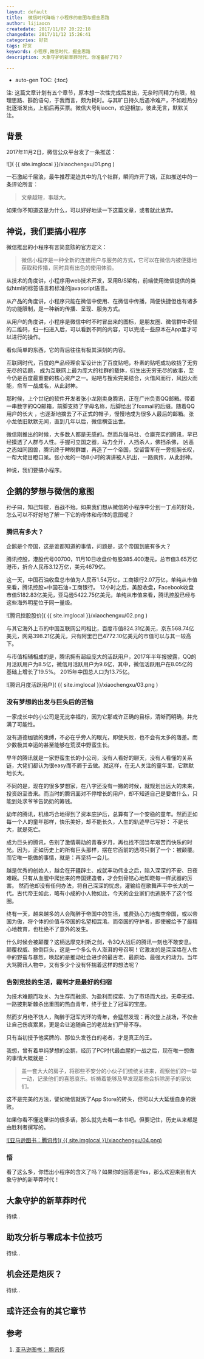 ```yaml
---
layout: default
title:  微信时代降临？小程序的意图与掘金思路
author: lijiaocn
createdate: 2017/11/07 20:22:18
changedate: 2017/11/12 15:26:41
categories: 好货
tags: 好货
keywords: 小程序,微信时代，掘金思路
description: 大象守护的新草莽时代，你准备好了吗？

---
```


* auto-gen TOC:
{:toc}

注: 这篇文章计划有五个章节，原本想一次性完成后发出，无奈时间精力有限，梳理思路、斟酌语句，于我而言，颇为耗时。与其旷日持久后遇冷难产，不如趁热分批逐渐发出，上船后再买票。微信大号lijiaocn，欢迎相加，彼此无言，默默关注。

## 背景

2017年11月2日，微信公众平台发了一条推送：

![]( {{ site.imglocal }}/xiaochengxu/01.png )

一石激起千层浪，最牛推荐混迹其中的几个社群，瞬间炸开了锅，正如推送中的一条评论所言：

>文章越短，事越大。

如果你不知道这是为什么，可以好好地读一下这篇文章，或者就此放弃。

## 神说，我们要搞小程序

微信推出的小程序有言简意赅的官方定义：

>微信小程序是一种全新的连接用户与服务的方式，它可以在微信内被便捷地获取和传播，同时具有出色的使用体验。

从技术的角度讲，小程序用web技术开发，采用B/S架构，前端使用微信提供的类似html的标签语言和标准的javascript语言。

从产品的角度讲，小程序只能在微信中使用、在微信中传播，简便快捷但也有诸多的功能限制，是一种新的传播、呈现、服务方式。

从用户的角度讲，小程序是微信中时不时冒出来的图标，是朋友圈、微信群中奇怪的二维码，扫一扫进入后，可以看到不同的内容，可以完成一些原本在App里才可以进行的操作。

看似简单的东西，它的背后往往有极其深刻的内容。

互联网时代，百度的产品经理俞军设计出了百度贴吧，朴素的贴吧成功收拢了无穷无尽的话题，
成为互联网上最为庞大的社群的载体，衍生出无穷无尽的故事，至今仍是百度最重要的核心资产之一。贴吧与搜索完美结合，火借风而行，风因火而能，俞军一战成名，从此封神。

那时候，上个世纪的软件开发者张小龙刚卖身腾讯，正在广州负责QQ邮箱。带着一串数字的QQ邮箱，前脚支持了字母名称，后脚给出了foxmail的后缀。随着QQ用户的长大
，也逐渐地摘去了不正式的帽子，慢慢地成为很多人最后的邮箱。张小龙依旧默默无闻，直到几年以后，微信横空出世。

微信刚推出的时候，大多数人都是无感的。然而兵强马壮、仓廪充实的腾讯，早已经摸透了人群与人性。手握可立国之器，马力全开，人挡杀人，佛挡杀佛，
凶恶之态如同困兽，腾讯终于睥睨群雄，再造了一个帝国，空留雷军在一旁扼腕长叹，一帮大佬目瞪口呆。张小龙的一场8小时的演讲被人扒出，一路疯传，从此封神。

神说，我们要搞小程序。

## 企鹅的梦想与微信的意图

孙子曰，知己知彼，百战不殆。如果我们想从微信的小程序中分到一丁点的好处，怎么可以不好好地了解一下它的母体和母体的意图呢？

### 腾讯有多大？

企鹅是个帝国，这是谁都知道的事情，问题是，这个帝国到底有多大？

腾讯控股，港股代号00700，11月10日收盘价每股385.400港元，总市值3.65万亿港币，折合人民币3.12万亿，美元4679亿。

这一天，中国石油收盘总市值为人民币1.54万亿，工商银行2.07万亿，单纯从市值来看，腾讯控股=中国石油+工商银行。
12小时之后，美股收盘，Facebook收盘市值5182.83亿美元，亚马逊5422.75亿美元，单纯从市值来看，腾讯控股已经与这些海外明星位于同一量级。

![腾讯控股股价]( {{ site.imglocal }}/xiaochengxu/02.png )

与其它海外上市的中国互联网公司相比，百度市值824.31亿美元，京东568.74亿美元，网易398.21亿美元，只有阿里巴巴4772.10亿美元的市值可以与其一较高下。

与市值相辅相成的是，腾讯拥有超级庞大的活跃用户，2017年半年报披露，QQ的月活跃用户为8.5亿，微信月活跃用户为9.6亿，其中，微信活跃用户在8.05亿的基础上增长了19.5%。
2015年中国总人口为13.75亿。

![腾讯月度活跃用户]( {{ site.imglocal }}/xiaochengxu/03.png )

### 没有梦想的出发与巨头后的苦恼

一家成长中的小公司是无比幸福的，因为它那或许正确的目标，清晰而明确，并充满了可能性。

没有道德枷锁的束缚，不必在乎旁人的眼光，即使失败，也不会有太多的落差。而少数极其幸运的甚至能够在荒漠中野蛮生长。

早年的腾讯就是一家野蛮生长的小公司，没有人看好的聊天，没有人看懂的关系链，大佬们都认为很easy而不屑于去做。就这样，在无人关注的童年里，它默默地长大。

不同的是，现在的很多梦想家，在八字还没有一撇的时候，就规划出远大的未来，投资纷至沓来。而当时的腾讯面对不停增长的用户，却不知道自己是要做什么，只能到处求爷爷告奶奶的筹钱。

幼年的腾讯，机缘巧合地得到了资本庇护后，总算有了一个安稳的童年。然而正如每一个人的童年那样，快乐美好，却不能长久，人生的轨迹早已写好： 不是长大，就是死亡。

成为巨头的腾讯，告别了激情萌动的青春岁月，再也找不回当年艰苦而快乐的时光。因为，正如历史上的所有巨头那样，摆在它面前的选项只剩了一个：被颠覆。
而它唯一能做的事情，就是：再坚持一会儿。

越是优秀的创始人，越会在开疆辟土、成就丰功伟业之后，陷入深深的不安、日夜难眠。只有从血腥中爬出来的帝国建造者，才会刻骨铭心地知晓每一样武器的厉害。
然而他却没有任何办法，将自己深深的忧虑，灌输给在歌舞声平中长大的一代。古代帝王如此，略有小成的小人物如此，今天的企业家们也逃脱不了这个怪圈。

终有一天，越来越多的人会陶醉于帝国中的生活，或费劲心力地掏空帝国，或以帝国为傲，将个体的价值与帝国的名望相混淆。而帝国的守护者，即使被给予了最精心地教育，也杜绝不了意外的发生。

什么时候会被颠覆？这柄达摩克利斯之剑，令3Q大战后的腾讯一刻也不敢安息。颠覆权威、掀倒巨头，这是一个多么令人澎湃的号召啊！它激发的是深深烙在人性中的野蛮与暴烈，唤起的是推动社会进步的最古老、最原始、最强大的动力。当年大骂腾讯人物中，又有多少个没有怀揣着这样的想法呢？

### 告别竞技的生活，裁判才是最好的归宿

为技术难题而攻关、为生存而融资、为盈利而探索、为了市场而大战，无牵无挂、一路披荆斩棘杀出重围的热血青年，终于登上了冠军的宝座。

然而岁月绝不饶人，陶醉于冠军光环的青年，会猛然发现：再次登上战场，不仅会让自己伤痕累累，更是会让追随自己的老战友们尸骨不存。

只有当初授予他奖牌的、那位头发苍白的老者，才是真正的王。

我想，曾有着单纯梦想的企鹅，经历了PC时代最血腥的一战之后，现在唯一想做的事情大概就是：

>盖一套大大的房子，将那些不安分的小伙子们统统关进来，观察他们的一举一动，记录他们的喜怒哀乐。祈祷着能够及早发现那些会拆除房子的家伙们。

这不是完美的方法，譬如微信就拆了App Store的砖头，但可以大大延缓自身的衰败。

如果你看不懂这里讲的很多话，那么就先去看一本书吧。但要记住，历史从来都是由胜利者撰写的。

[![亚马逊图书：腾讯传]( {{ site.imglocal }}/xiaochengxu/04.png) ][1]

### 悟

看了这么多，你悟出小程序的含义了吗？如果你的回答是Yes，那么欢迎来到有大象守护的新草莽时代！

## 大象守护的新草莽时代

待续..

## 助攻分析与零成本卡位技巧

待续..

## 机会还是炮灰？

待续..

## 或许还会有的其它章节

## 参考

1. [亚马逊图书： 腾讯传][1]

[1]: https://www.amazon.cn/s/ref=as_li_ss_tl?_encoding=UTF8&camp=536&creative=3132&crid=24TJ7YOGEP4A8&field-keywords=%E8%85%BE%E8%AE%AF%E4%BC%A0%20%E5%90%B4%E6%99%93%E6%B3%A2&linkCode=ur2&sprefix=%E8%85%BE%E8%AE%AF%E4%BC%A0%20%2Caps%2C141&tag=znrio-23&url=search-alias%3Dbooks  "亚马逊图书： 腾讯传"
